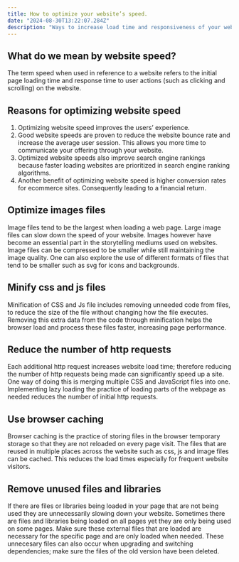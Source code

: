 ```yaml
---
title: How to optimize your website’s speed.
date: "2024-08-30T13:22:07.284Z"
description: "Ways to increase load time and responsiveness of your website"
---
```


## What do we mean by website speed?
The term speed when used in reference to a website refers to the initial page loading time and response time to user actions (such as clicking and scrolling) on the website. 

## Reasons for optimizing website speed
1. Optimizing website speed improves the users’ experience. 
1. Good website speeds are proven to reduce the website bounce rate and increase the average user session. This allows you more time to communicate your offering through your website. 
1. Optimized website speeds also improve search engine rankings because faster loading websites are prioritized in search engine ranking algorithms. 
1. Another benefit of optimizing website speed is higher conversion rates for ecommerce sites. Consequently leading to a financial return.

## Optimize images files
Image files tend to be the largest when loading a web page. Large image files can slow down the speed of your website. Images however have become an essential part in the storytelling mediums used on websites. Image files can be compressed to be smaller while still maintaining the image quality. One can also explore the use of different formats of files that tend to be smaller such as svg for icons and backgrounds.

## Minify css and js files
Minification of CSS and Js file includes removing unneeded code from files, to reduce the size of the file without changing how the file executes. Removing this extra data from the code through minification helps the browser load and process these files faster, increasing page performance.

## Reduce the number of http requests
Each additional http request increases website load time; therefore reducing the number of http requests being made can significantly speed up a site. One way of doing this is merging multiple CSS and JavaScript files into one. Implementing lazy loading the practice of loading parts of the webpage as needed reduces the number of initial http requests.

## Use browser caching
Browser caching is the practice of storing files in the browser temporary storage so that they are not reloaded on every page visit. The files that are reused in multiple places across the website such as css, js and image files can be cached. This reduces the load times especially for frequent website visitors. 

## Remove unused files and libraries
If there are files or libraries being loaded in your page that are not being used they are unnecessarily slowing down your website. Sometimes there are files and libraries being loaded on all pages yet they are only being used on some pages. Make sure these external files that are loaded are necessary for the specific page and are only loaded when needed.  These unnecesary files can also occur when upgrading and switching dependencies; make sure the files of the old version have been deleted. 
